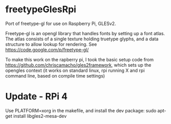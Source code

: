 freetypeGlesRpi
===============

Port of freetype-gl for use on Raspberry Pi, GLESv2.

Freetype-gl is an opengl library that handles fonts by setting up a font atlas. The atlas consists of a single texture holding truetype glyphs, 
and a data structure to allow lookup for rendering. See https://code.google.com/p/freetype-gl/

To make this work on the rapberry pi, I took the basic setup code from https://github.com/chriscamacho/gles2framework, 
which sets up the opengles context (it works on standard linux, rpi running X and rpi command line, based on compile time settings)

Update - RPi 4
==============

Use PLATFORM=xorg in the makefile, and install the dev package:
sudo apt-get install libgles2-mesa-dev
